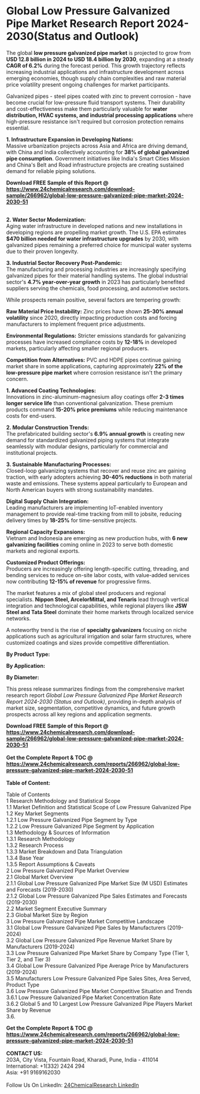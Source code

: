 <h1>Global Low Pressure Galvanized Pipe Market Research Report 2024-2030(Status and Outlook)</h1><p>The global <strong>low pressure galvanized pipe market</strong> is projected to grow from <strong>USD 12.8 billion in 2024 to USD 18.4 billion by 2030</strong>, expanding at a steady <strong>CAGR of 6.2%</strong> during the forecast period. This growth trajectory reflects increasing industrial applications and infrastructure development across emerging economies, though supply chain complexities and raw material price volatility present ongoing challenges for market participants.</p><p>Galvanized pipes - steel pipes coated with zinc to prevent corrosion - have become crucial for low-pressure fluid transport systems. Their durability and cost-effectiveness make them particularly valuable for <strong>water distribution, HVAC systems, and industrial processing applications</strong> where high-pressure resistance isn't required but corrosion protection remains essential.</p><p><strong>1. Infrastructure Expansion in Developing Nations:</strong><br>
Massive urbanization projects across Asia and Africa are driving demand, with China and India collectively accounting for <strong>38% of global galvanized pipe consumption</strong>. Government initiatives like India's Smart Cities Mission and China's Belt and Road infrastructure projects are creating sustained demand for reliable piping solutions.</p><div><b>Download FREE Sample of this Report @ 
            <a href="https://www.24chemicalresearch.com/download-sample/266962/global-low-pressure-galvanized-pipe-market-2024-2030-51">
            https://www.24chemicalresearch.com/download-sample/266962/global-low-pressure-galvanized-pipe-market-2024-2030-51</a></b></div><br><p><strong>2. Water Sector Modernization:</strong><br>
Aging water infrastructure in developed nations and new installations in developing regions are propelling market growth. The U.S. EPA estimates <strong>$470 billion needed for water infrastructure upgrades</strong> by 2030, with galvanized pipes remaining a preferred choice for municipal water systems due to their proven longevity.</p><p><strong>3. Industrial Sector Recovery Post-Pandemic:</strong><br>
The manufacturing and processing industries are increasingly specifying galvanized pipes for their material handling systems. The global industrial sector's <strong>4.7% year-over-year growth</strong> in 2023 has particularly benefited suppliers serving the chemicals, food processing, and automotive sectors.</p><p>While prospects remain positive, several factors are tempering growth:</p><p><strong>Raw Material Price Instability:</strong> Zinc prices have shown <strong>25-30% annual volatility</strong> since 2020, directly impacting production costs and forcing manufacturers to implement frequent price adjustments.</p><p><strong>Environmental Regulations:</strong> Stricter emissions standards for galvanizing processes have increased compliance costs by <strong>12-18%</strong> in developed markets, particularly affecting smaller regional producers.</p><p><strong>Competition from Alternatives:</strong> PVC and HDPE pipes continue gaining market share in some applications, capturing approximately <strong>22% of the low-pressure pipe market</strong> where corrosion resistance isn't the primary concern.</p><p><strong>1. Advanced Coating Technologies:</strong><br>
Innovations in zinc-aluminum-magnesium alloy coatings offer <strong>2-3 times longer service life</strong> than conventional galvanization. These premium products command <strong>15-20% price premiums</strong> while reducing maintenance costs for end-users.</p><p><strong>2. Modular Construction Trends:</strong><br>
The prefabricated building sector's <strong>6.9% annual growth</strong> is creating new demand for standardized galvanized piping systems that integrate seamlessly with modular designs, particularly for commercial and institutional projects.</p><p><strong>3. Sustainable Manufacturing Processes:</strong><br>
Closed-loop galvanizing systems that recover and reuse zinc are gaining traction, with early adopters achieving <strong>30-40% reductions</strong> in both material waste and emissions. These systems appeal particularly to European and North American buyers with strong sustainability mandates.</p><p><strong>Digital Supply Chain Integration:</strong><br>
	Leading manufacturers are implementing IoT-enabled inventory management to provide real-time tracking from mill to jobsite, reducing delivery times by <strong>18-25%</strong> for time-sensitive projects.</p><p><strong>Regional Capacity Expansions:</strong><br>
	Vietnam and Indonesia are emerging as new production hubs, with <strong>6 new galvanizing facilities</strong> coming online in 2023 to serve both domestic markets and regional exports.</p><p><strong>Customized Product Offerings:</strong><br>
	Producers are increasingly offering length-specific cutting, threading, and bending services to reduce on-site labor costs, with value-added services now contributing <strong>12-15% of revenue</strong> for progressive firms.</p><p>The market features a mix of global steel producers and regional specialists. <strong>Nippon Steel, ArcelorMittal, and Tenaris</strong> lead through vertical integration and technological capabilities, while regional players like <strong>JSW Steel and Tata Steel</strong> dominate their home markets through localized service networks.</p><p>A noteworthy trend is the rise of <strong>specialty galvanizers</strong> focusing on niche applications such as agricultural irrigation and solar farm structures, where customized coatings and sizes provide competitive differentiation.</p><p><strong>By Product Type:</strong></p><p><strong>By Application:</strong></p><p><strong>By Diameter:</strong></p><p>This press release summarizes findings from the comprehensive market research report <em>Global Low Pressure Galvanized Pipe Market Research Report 2024-2030 (Status and Outlook)</em>, providing in-depth analysis of market size, segmentation, competitive dynamics, and future growth prospects across all key regions and application segments.</p><div><b>Download FREE Sample of this Report @ 
            <a href="https://www.24chemicalresearch.com/download-sample/266962/global-low-pressure-galvanized-pipe-market-2024-2030-51">
            https://www.24chemicalresearch.com/download-sample/266962/global-low-pressure-galvanized-pipe-market-2024-2030-51</a></b></div><br><div><b>Get the Complete Report & TOC @ 
            <a href="https://www.24chemicalresearch.com/reports/266962/global-low-pressure-galvanized-pipe-market-2024-2030-51">
            https://www.24chemicalresearch.com/reports/266962/global-low-pressure-galvanized-pipe-market-2024-2030-51</a></b></div><br>
            <b>Table of Content:</b><p>Table of Contents<br />
1 Research Methodology and Statistical Scope<br />
1.1 Market Definition and Statistical Scope of Low Pressure Galvanized Pipe<br />
1.2 Key Market Segments<br />
1.2.1 Low Pressure Galvanized Pipe Segment by Type<br />
1.2.2 Low Pressure Galvanized Pipe Segment by Application<br />
1.3 Methodology & Sources of Information<br />
1.3.1 Research Methodology<br />
1.3.2 Research Process<br />
1.3.3 Market Breakdown and Data Triangulation<br />
1.3.4 Base Year<br />
1.3.5 Report Assumptions & Caveats<br />
2 Low Pressure Galvanized Pipe Market Overview<br />
2.1 Global Market Overview<br />
2.1.1 Global Low Pressure Galvanized Pipe Market Size (M USD) Estimates and Forecasts (2019-2030)<br />
2.1.2 Global Low Pressure Galvanized Pipe Sales Estimates and Forecasts (2019-2030)<br />
2.2 Market Segment Executive Summary<br />
2.3 Global Market Size by Region<br />
3 Low Pressure Galvanized Pipe Market Competitive Landscape<br />
3.1 Global Low Pressure Galvanized Pipe Sales by Manufacturers (2019-2024)<br />
3.2 Global Low Pressure Galvanized Pipe Revenue Market Share by Manufacturers (2019-2024)<br />
3.3 Low Pressure Galvanized Pipe Market Share by Company Type (Tier 1, Tier 2, and Tier 3)<br />
3.4 Global Low Pressure Galvanized Pipe Average Price by Manufacturers (2019-2024)<br />
3.5 Manufacturers Low Pressure Galvanized Pipe Sales Sites, Area Served, Product Type<br />
3.6 Low Pressure Galvanized Pipe Market Competitive Situation and Trends<br />
3.6.1 Low Pressure Galvanized Pipe Market Concentration Rate<br />
3.6.2 Global 5 and 10 Largest Low Pressure Galvanized Pipe Players Market Share by Revenue<br />
3.6.</p><div><b>Get the Complete Report & TOC @ 
            <a href="https://www.24chemicalresearch.com/reports/266962/global-low-pressure-galvanized-pipe-market-2024-2030-51">
            https://www.24chemicalresearch.com/reports/266962/global-low-pressure-galvanized-pipe-market-2024-2030-51</a></b></div><br><b>CONTACT US:</b><br>
            203A, City Vista, Fountain Road, Kharadi, Pune, India - 411014<br>
            International: +1(332) 2424 294<br>
            Asia: +91 9169162030 <br><br>
            Follow Us On LinkedIn: <a href="https://www.linkedin.com/company/24chemicalresearch/">24ChemicalResearch LinkedIn</a>